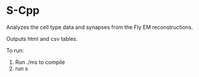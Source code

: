 # S-Cpp
Analyzes the cell type data and synapses from the Fly EM reconstructions.

Outputs html and csv tables.

To run:
1. Run ./ms to compile
2. run s


